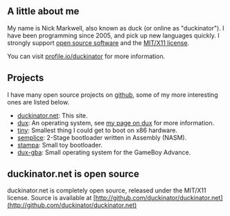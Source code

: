 ## A little about me ##
My name is Nick Markwell, also known as duck (or online as "duckinator"). I have been programming since 2005, and pick up new languages quickly. I strongly support [open source software](http://en.wikipedia.org/wiki/Open_source) and the [MIT/X11 license](http://en.wikipedia.org/wiki/MIT_License).

You can visit [profile.io/duckinator](http://profile.io/duckinator) for more information.

## Projects ##
I have many open source projects on [github](http://github.com/duckinator/), some of my more interesting ones are listed below.

- [duckinator.net](http://github.com/duckinator/duckinator.net): This site.
- [dux](http://github.com/duckinator/dux): An operating system, see [my page on dux](/dux) for more information.
- [tiny](http://github.com/duckinator/tiny): Smallest thing I could get to boot on x86 hardware.
- [semplice](http://github.com/duckinator/semplice): 2-Stage bootloader written in Assembly (NASM).
- [stampa](http://github.com/duckinator/stampa): Small toy bootloader.
- [dux-gba](http://github.com/duckinator/dux-gba): Small operating system for the GameBoy Advance.

## duckinator.net is open source ##

duckinator.net is completely open source, released under the MIT/X11 license.
Source is available at [http://github.com/duckinator/duckinator.net](http://github.com/duckinator/duckinator.net)
